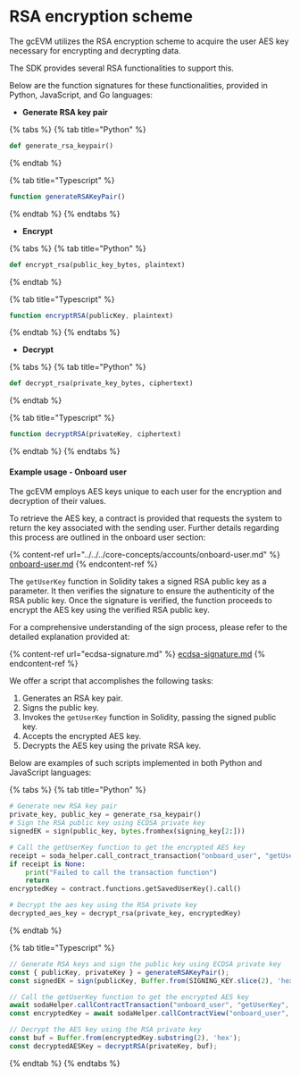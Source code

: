 # RSA encryption scheme

The gcEVM utilizes the RSA encryption scheme to acquire the user AES key necessary for encrypting and decrypting data.

The SDK provides several RSA functionalities to support this.

Below are the function signatures for these functionalities, provided in Python, JavaScript, and Go languages:

* **Generate RSA key pair**

{% tabs %}
{% tab title="Python" %}
```python
def generate_rsa_keypair()
```
{% endtab %}

{% tab title="Typescript" %}
```javascript
function generateRSAKeyPair() 
```
{% endtab %}
{% endtabs %}

* **Encrypt**

{% tabs %}
{% tab title="Python" %}
```python
def encrypt_rsa(public_key_bytes, plaintext)
```
{% endtab %}

{% tab title="Typescript" %}
```javascript
function encryptRSA(publicKey, plaintext)
```
{% endtab %}
{% endtabs %}

* **Decrypt**

{% tabs %}
{% tab title="Python" %}
```python
def decrypt_rsa(private_key_bytes, ciphertext)
```
{% endtab %}

{% tab title="Typescript" %}
```javascript
function decryptRSA(privateKey, ciphertext)
```
{% endtab %}
{% endtabs %}

#### Example usage - Onboard user

The gcEVM employs AES keys unique to each user for the encryption and decryption of their values.

To retrieve the AES key, a contract is provided that requests the system to return the key associated with the sending user. Further details regarding this process are outlined in the onboard user section:

{% content-ref url="../../../core-concepts/accounts/onboard-user.md" %}
[onboard-user.md](../../../core-concepts/accounts/onboard-user.md)
{% endcontent-ref %}

The `getUserKey` function in Solidity takes a signed RSA public key as a parameter. It then verifies the signature to ensure the authenticity of the RSA public key. Once the signature is verified, the function proceeds to encrypt the AES key using the verified RSA public key.

For a comprehensive understanding of the sign process, please refer to the detailed explanation provided at:

{% content-ref url="ecdsa-signature.md" %}
[ecdsa-signature.md](ecdsa-signature.md)
{% endcontent-ref %}

We offer a script that accomplishes the following tasks:

1. Generates an RSA key pair.
2. Signs the public key.
3. Invokes the `getUserKey` function in Solidity, passing the signed public key.
4. Accepts the encrypted AES key.
5. Decrypts the AES key using the private RSA key.

Below are examples of such scripts implemented in both Python and JavaScript languages:

{% tabs %}
{% tab title="Python" %}
```python
# Generate new RSA key pair
private_key, public_key = generate_rsa_keypair()
# Sign the RSA public key using ECDSA private key
signedEK = sign(public_key, bytes.fromhex(signing_key[2:]))

# Call the getUserKey function to get the encrypted AES key
receipt = soda_helper.call_contract_transaction("onboard_user", "getUserKey", func_args=[public_key, signedEK])
if receipt is None:
    print("Failed to call the transaction function")
    return
encryptedKey = contract.functions.getSavedUserKey().call()

# Decrypt the aes key using the RSA private key
decrypted_aes_key = decrypt_rsa(private_key, encryptedKey)
```
{% endtab %}

{% tab title="Typescript" %}
```javascript
// Generate RSA keys and sign the public key using ECDSA private key
const { publicKey, privateKey } = generateRSAKeyPair();
const signedEK = sign(publicKey, Buffer.from(SIGNING_KEY.slice(2), 'hex'));

// Call the getUserKey function to get the encrypted AES key
await sodaHelper.callContractTransaction("onboard_user", "getUserKey", [publicKey, signedEK]);
const encryptedKey = await sodaHelper.callContractView("onboard_user", "getSavedUserKey")

// Decrypt the AES key using the RSA private key
const buf = Buffer.from(encryptedKey.substring(2), 'hex');
const decryptedAESKey = decryptRSA(privateKey, buf);
```
{% endtab %}
{% endtabs %}
